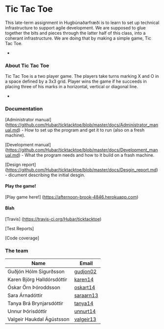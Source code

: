 # Tic Tac Toe

This late-term assignment in Hugbúnaðarfræði is to learn to set up technical infrastructure to support agile development. We are supposed to glue together the bits and pieces through the latter half of this class, into a coherant infrastructure. We are doing that by making a simple game, Tic Tac Toe. 

-
### About Tic Tac Toe

Tic Tac Toe is a two player game. The players take turns marking X and O in a space defined by a 3x3 grid. Player wins the game if he succeeds in placing three of his marks in a horizontal, vertical or diagonal line. 

-
### Documentation
[Administrator manual] (https://github.com/Hubar/ticktacktoe/blob/master/docs/Administrator_manual.md) - How to set up the program and get it to run (also on a fresh machine).

[Development manual] (https://github.com/Hubar/ticktacktoe/blob/master/docs/Development_manual.md) - What the program needs and how to it build on a frash machine. 

[Design report] (https://github.com/Hubar/ticktacktoe/blob/master/docs/Desgin_report.md) - dicument describing the initial desgin. 

#### Play the game!

[Play game here!] (https://afternoon-brook-4846.herokuapp.com)

#### Blah

[Travis] (https://travis-ci.org/Hubar/ticktacktoe)

[Test Reports] 

[Code coverage]

### The team

| Name               | Email                         |
|------------------------|-----------------------------------|
|Guðjón Hólm Sigurðsson |[gudjon02](mailto:gudjon02@ru.is "Send Gudjon a email") |
|Karen Björg Halldórsdóttir| [karen14](mailto:karen14@ru.is "Send a email")   ||
|Óskar Örn Þóroddsson| [oskart14](mailto:oskart14@ru.is "Send a email")   ||
|Sara Árnadóttir| [saraarn13](mailto:saraarn13@ru.is "Send a email")   ||
|Tanya Brá Brynjarsdóttir| [tanya14](mailto:tanya14@ru.is "Send a email")   ||
|Unnur Þórisdóttir| [unnurt14](mailto:unnurt14@ru.is "Send a email")   ||
|Valgeir Haukdal Ágústsson| [valgeir13](mailto:valgeir13@ru.is "Send a email")   ||

